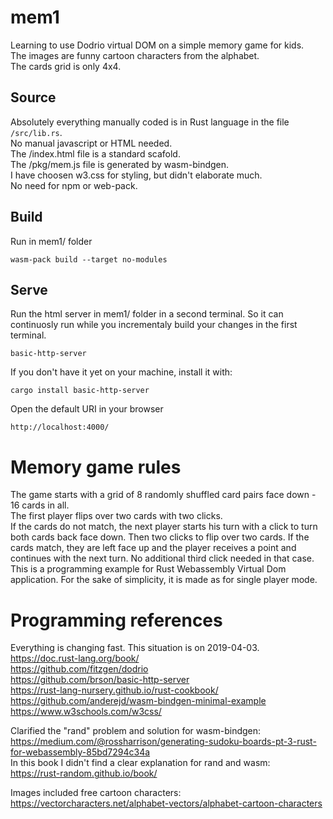# mem1

Learning to use Dodrio virtual DOM on a simple memory game for kids.  
The images are funny cartoon characters from the alphabet.  
The cards grid is only 4x4.

## Source

Absolutely everything manually coded is in Rust language in the file `/src/lib.rs`.  
No manual javascript or HTML needed.  
The /index.html file is a standard scafold.  
The  /pkg/mem.js file is generated by wasm-bindgen.  
I have choosen w3.css for styling, but didn't elaborate much.   
No need for npm or web-pack.

## Build
Run in mem1/ folder

```
wasm-pack build --target no-modules
```

## Serve

Run the html server in mem1/ folder in a second terminal.
So it can continuosly run while you incrementaly build your changes in the first terminal.

```
basic-http-server
```
If you don't have it yet on your machine, install it with:
```
cargo install basic-http-server
```
Open the default URI in your browser

```
http://localhost:4000/
```
# Memory game rules

The game starts with a grid of 8 randomly shuffled card pairs face down - 16 cards in all.  
The first player flips over two cards with two clicks.  
If the cards do not match, the next player starts his turn with a click to turn both cards back face down. Then two clicks to flip over two cards.
If the cards match, they are left face up and the player receives a point and continues with the next turn. No additional third click needed in that case.  
This is a programming example for Rust Webassembly Virtual Dom application. 
For the sake of simplicity, it is made as for single player mode. 

# Programming references
Everything is changing fast. This situation is on 2019-04-03.  
https://doc.rust-lang.org/book/  
https://github.com/fitzgen/dodrio  
https://github.com/brson/basic-http-server    
https://rust-lang-nursery.github.io/rust-cookbook/    
https://github.com/anderejd/wasm-bindgen-minimal-example  
https://www.w3schools.com/w3css/  

Clarified the "rand" problem and solution for wasm-bindgen:  
https://medium.com/@rossharrison/generating-sudoku-boards-pt-3-rust-for-webassembly-85bd7294c34a  
In this book I didn't find a clear explanation for rand and wasm:  
https://rust-random.github.io/book/  

Images included free cartoon characters:  
https://vectorcharacters.net/alphabet-vectors/alphabet-cartoon-characters  


